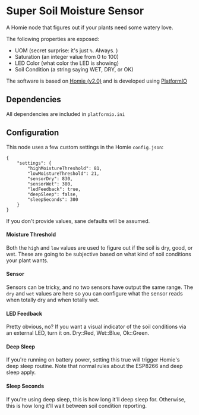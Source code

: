 # Super Soil Moisture Sensor

A Homie node that figures out if your plants need some watery love.

The following properties are exposed:
- UOM (secret surprise: it's just `%`. Always. )
- Saturation (an integer value from 0 to 100)
- LED Color (what color the LED is showing)
- Soil Condition (a string saying WET, DRY, or OK)

The software is based on [Homie (v2.0)](https://github.com/marvinroger/homie-esp8266) and is developed using [PlatformIO](https://github.com/platformio)

## Dependencies

All dependencies are included in `platformio.ini`

## Configuration

This node uses a few custom settings in the Homie `config.json`:

```
{
    "settings": {
        "highMoistureThreshold": 81,
        "lowMoistureThreshold": 21,
        "sensorDry": 830,
        "sensorWet": 380,
        "ledFeedback": true,
        "deepSleep": false,
        "sleepSeconds": 300
    }
}
```

If you don't provide values, sane defaults will be assumed.

#### Moisture Threshold

Both the `high` and `low` values are used to figure out if the soil is dry, good, or wet. These are going to be subjective based on what kind of soil conditions your plant wants. 

#### Sensor

Sensors can be tricky, and no two sensors have output the same range. The `dry` and `wet` values are here so you can configure what the sensor reads when totally dry and when totally wet.

#### LED Feedback

Pretty obvious, no? If you want a visual indicator of the soil conditions via an external LED, turn it on. Dry::Red, Wet::Blue, Ok::Green. 

#### Deep Sleep

If you're running on battery power, setting this true will trigger Homie's deep sleep routine. Note that normal rules about the ESP8266 and deep sleep apply.

#### Sleep Seconds

If you're using deep sleep, this is how long it'll deep sleep for. Otherwise, this is how long it'll wait between soil condition reporting.
